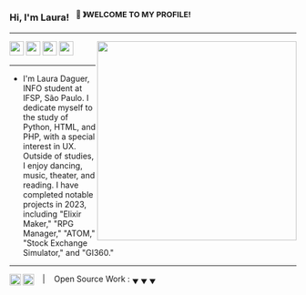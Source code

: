 ### Hi, I'm Laura! &nbsp;&nbsp;<sup>👾 &#12299;WELCOME TO MY PROFILE! </sup>
----
<img align="right" width="350" src="https://spotify-recently-played-readme.vercel.app/api?user=q202k7a6mmn1003l7hpzxhpmb&count=5">

<div>
<img height="25" src="https://img.shields.io/badge/-Python-000?&logo=Python">
<img height="25" src="https://img.shields.io/badge/-Java-000?&logo=Java&logoColor=007396">
<img height="25" src="https://img.shields.io/badge/-C-000?&logo=C">
<img height="25" src="https://img.shields.io/badge/-SQL-000?&logo=MySQL">
</div>

----

 * I'm Laura Daguer, INFO student at IFSP, São Paulo. I dedicate myself to the study of Python, HTML, and PHP, with a special interest in UX. Outside of studies, I enjoy dancing, music, theater, and reading. I have completed notable projects in 2023, including "Elixir Maker," "RPG Manager," "ATOM," "Stock Exchange Simulator," and "GI360."

----


<a href="https://www.instagram.com/arudaguer/">
  <img align="left" alt="laura's Instagram" width="20px" src="https://simpleicons.now.sh/instagram/495f7e" />
</a>
<a href="https://www.linkedin.com/in/laura-daguer-024730292/">
  <img align="left" alt="laura's LinkedIn" width="20px" src="https://simpleicons.now.sh/linkedin/495f7e" />
</a>

&nbsp;&nbsp;&nbsp;|&nbsp;&nbsp;&nbsp; Open Source Work : <sub>&#9660; &#9660; &#9660;</sub>













